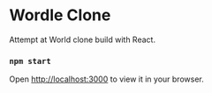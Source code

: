 # Wordle Clone

Attempt at World clone build with React.

### `npm start`

Open [http://localhost:3000](http://localhost:3000) to view it in your browser.

